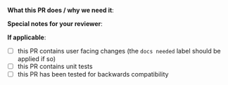 <!--  Thanks for sending a pull request!  Here are some tips for you:
1. Make sure to read the Contributing Guide before submitting your PR: https://github.com/nholuongut/helm/blob/main/CONTRIBUTING.md
2. If this PR closes another issue, add 'closes #<issue number>' somewhere in the PR summary. GitHub will automatically close that issue when this PR gets merged. Alternatively, adding 'refs #<issue number>' will not close the issue, but help provide the reviewer more context.-->

**What this PR does / why we need it**:

**Special notes for your reviewer**:

**If applicable**:
- [ ] this PR contains user facing changes (the `docs needed` label should be applied if so)
- [ ] this PR contains unit tests
- [ ] this PR has been tested for backwards compatibility
